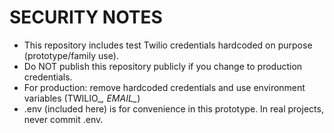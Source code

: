 SECURITY NOTES
================
- This repository includes test Twilio credentials hardcoded on purpose (prototype/family use).
- Do NOT publish this repository publicly if you change to production credentials.
- For production: remove hardcoded credentials and use environment variables (TWILIO_*, EMAIL_*)
- .env (included here) is for convenience in this prototype. In real projects, never commit .env.
